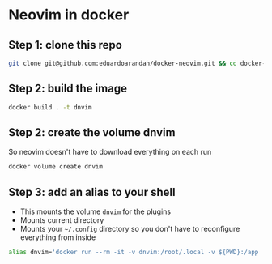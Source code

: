 # Neovim in docker

## Step 1: clone this repo

```sh
git clone git@github.com:eduardoarandah/docker-neovim.git && cd docker-neovim
```

## Step 2: build the image

```sh
docker build . -t dnvim
```

## Step 2: create the volume dnvim

So neovim doesn't have to download everything on each run

```sh
docker volume create dnvim
```
## Step 3: add an alias to your shell

- This mounts the volume `dnvim` for the plugins
- Mounts current directory
- Mounts your `~/.config` directory so you don't have to reconfigure everything from inside

```sh
alias dnvim='docker run --rm -it -v dnvim:/root/.local -v ${PWD}:/app  -w /app -v ~/.config/:/root/.config dnvim'
```
